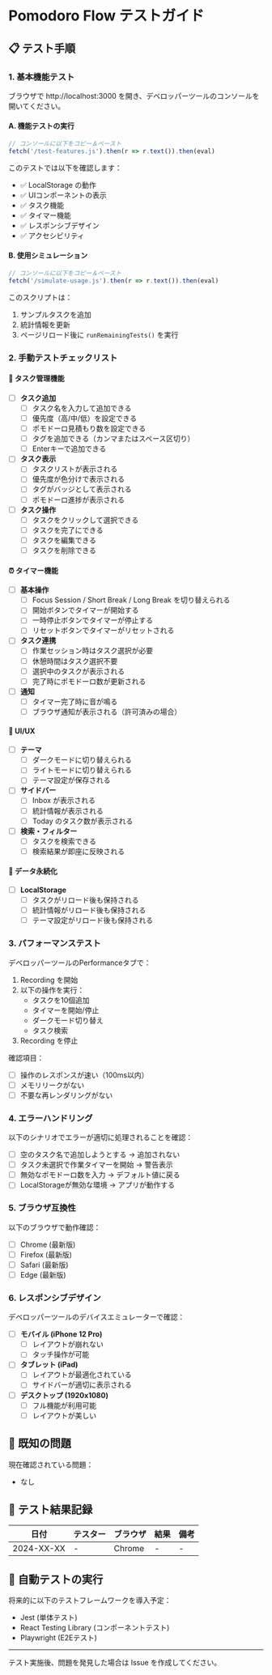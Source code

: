 # Pomodoro Flow テストガイド

## 📋 テスト手順

### 1. 基本機能テスト

ブラウザで http://localhost:3000 を開き、デベロッパーツールのコンソールを開いてください。

#### A. 機能テストの実行

```javascript
// コンソールに以下をコピー＆ペースト
fetch('/test-features.js').then(r => r.text()).then(eval)
```

このテストでは以下を確認します：
- ✅ LocalStorage の動作
- ✅ UIコンポーネントの表示
- ✅ タスク機能
- ✅ タイマー機能
- ✅ レスポンシブデザイン
- ✅ アクセシビリティ

#### B. 使用シミュレーション

```javascript
// コンソールに以下をコピー＆ペースト
fetch('/simulate-usage.js').then(r => r.text()).then(eval)
```

このスクリプトは：
1. サンプルタスクを追加
2. 統計情報を更新
3. ページリロード後に `runRemainingTests()` を実行

### 2. 手動テストチェックリスト

#### 🎯 タスク管理機能

- [ ] **タスク追加**
  - [ ] タスク名を入力して追加できる
  - [ ] 優先度（高/中/低）を設定できる
  - [ ] ポモドーロ見積もり数を設定できる
  - [ ] タグを追加できる（カンマまたはスペース区切り）
  - [ ] Enterキーで追加できる

- [ ] **タスク表示**
  - [ ] タスクリストが表示される
  - [ ] 優先度が色分けで表示される
  - [ ] タグがバッジとして表示される
  - [ ] ポモドーロ進捗が表示される

- [ ] **タスク操作**
  - [ ] タスクをクリックして選択できる
  - [ ] タスクを完了にできる
  - [ ] タスクを編集できる
  - [ ] タスクを削除できる

#### ⏰ タイマー機能

- [ ] **基本操作**
  - [ ] Focus Session / Short Break / Long Break を切り替えられる
  - [ ] 開始ボタンでタイマーが開始する
  - [ ] 一時停止ボタンでタイマーが停止する
  - [ ] リセットボタンでタイマーがリセットされる

- [ ] **タスク連携**
  - [ ] 作業セッション時はタスク選択が必要
  - [ ] 休憩時間はタスク選択不要
  - [ ] 選択中のタスクが表示される
  - [ ] 完了時にポモドーロ数が更新される

- [ ] **通知**
  - [ ] タイマー完了時に音が鳴る
  - [ ] ブラウザ通知が表示される（許可済みの場合）

#### 🎨 UI/UX

- [ ] **テーマ**
  - [ ] ダークモードに切り替えられる
  - [ ] ライトモードに切り替えられる
  - [ ] テーマ設定が保存される

- [ ] **サイドバー**
  - [ ] Inbox が表示される
  - [ ] 統計情報が表示される
  - [ ] Today のタスク数が表示される

- [ ] **検索・フィルター**
  - [ ] タスクを検索できる
  - [ ] 検索結果が即座に反映される

#### 💾 データ永続化

- [ ] **LocalStorage**
  - [ ] タスクがリロード後も保持される
  - [ ] 統計情報がリロード後も保持される
  - [ ] テーマ設定がリロード後も保持される

### 3. パフォーマンステスト

デベロッパーツールのPerformanceタブで：

1. Recording を開始
2. 以下の操作を実行：
   - タスクを10個追加
   - タイマーを開始/停止
   - ダークモード切り替え
   - タスク検索
3. Recording を停止

確認項目：
- [ ] 操作のレスポンスが速い（100ms以内）
- [ ] メモリリークがない
- [ ] 不要な再レンダリングがない

### 4. エラーハンドリング

以下のシナリオでエラーが適切に処理されることを確認：

- [ ] 空のタスク名で追加しようとする → 追加されない
- [ ] タスク未選択で作業タイマーを開始 → 警告表示
- [ ] 無効なポモドーロ数を入力 → デフォルト値に戻る
- [ ] LocalStorageが無効な環境 → アプリが動作する

### 5. ブラウザ互換性

以下のブラウザで動作確認：

- [ ] Chrome (最新版)
- [ ] Firefox (最新版)
- [ ] Safari (最新版)
- [ ] Edge (最新版)

### 6. レスポンシブデザイン

デベロッパーツールのデバイスエミュレーターで確認：

- [ ] **モバイル (iPhone 12 Pro)**
  - [ ] レイアウトが崩れない
  - [ ] タッチ操作が可能

- [ ] **タブレット (iPad)**
  - [ ] レイアウトが最適化されている
  - [ ] サイドバーが適切に表示される

- [ ] **デスクトップ (1920x1080)**
  - [ ] フル機能が利用可能
  - [ ] レイアウトが美しい

## 🐛 既知の問題

現在確認されている問題：
- なし

## 📝 テスト結果記録

| 日付 | テスター | ブラウザ | 結果 | 備考 |
|------|----------|---------|------|------|
| 2024-XX-XX | - | Chrome | - | - |

## 🚀 自動テストの実行

将来的に以下のテストフレームワークを導入予定：
- Jest (単体テスト)
- React Testing Library (コンポーネントテスト)
- Playwright (E2Eテスト)

---

テスト実施後、問題を発見した場合は Issue を作成してください。
